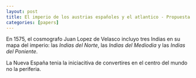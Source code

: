 ```yaml
---
layout: post
title: El imperio de los austrias españoles y el atlantico - Propuesta para una nueva historia
categories: [papers]
---
```


En 1575, el cosmografo Juan Lopez de Velasco incluyo tres Indias en su mapa del imperio: las *Indias del Norte*, las *Indias del Mediodia* y las *Indias del Poniente*. 

La Nueva España tenia la iniciacitiva de convertires en el centro del mundo no la periferia.

<!--more-->